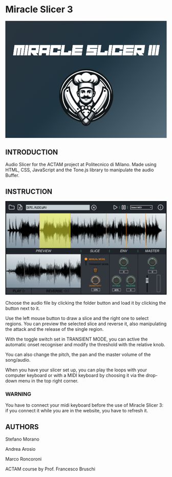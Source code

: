 # Miracle Slicer 3
![Logo](assets/banner.png)
## INTRODUCTION
Audio Slicer for the ACTAM project at Politecnico di Milano.
Made using HTML, CSS, JavaScript and the Tone.js library to manipulate the audio Buffer.

## INSTRUCTION
![Screenshot](assets/screen.png)

Choose the audio file by clicking the folder button and load it by clicking the button next to it.

Use the left mouse button to draw a slice and the right one to select regions. You can preview the selected slice and reverse it, also manipulating the attack and the release of the single region.

With the toggle switch set in TRANSIENT MODE, you can active the automatic onset recogniser and modify the threshold with the relative knob.

You can also change the pitch, the pan and the master volume of the song/audio.

When you have your slicer set up, you can play the loops with your computer keyboard or with a MIDI keyboard by choosing it via the drop-down menu in the top right corner.

### WARNING
 You have to connect your midi keyboard before the use of Miracle Slicer 3: if you connect it while you are in the website, you have to refresh it.

## AUTHORS 
Stefano Morano

Andrea Arosio

Marco Roncoroni



ACTAM course by Prof. Francesco Bruschi


